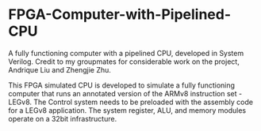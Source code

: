 # FPGA-Computer-with-Pipelined-CPU
A fully functioning computer with a pipelined CPU, developed in System Verilog.
Credit to my groupmates for considerable work on the project, Andrique Liu and Zhengjie Zhu.

This FPGA simulated CPU is developed to simulate a fully functioning computer that runs an annotated version of the ARMv8 instruction set - LEGv8. The Control system needs to be preloaded with the assembly code for a LEGv8 application. The system register, ALU, and memory modules operate on a 32bit infrastructure. 
